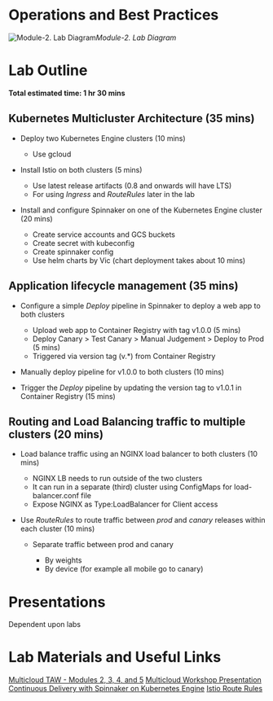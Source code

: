 # Operations and Best Practices

![Module-2. Lab Diagram](https://github.com/henrybell/advanced-kubernetes-bootcamp/blob/master/module-2/diagrams/lab-diag.png)*Module-2. Lab Diagram*

# Lab Outline

**Total estimated time: 1 hr 30 mins**

## Kubernetes Multicluster Architecture (35 mins)

+  Deploy two Kubernetes Engine clusters (10 mins)

    +  Use gcloud

+  Install Istio on both clusters (5 mins)

    +  Use latest release artifacts (0.8 and onwards will have LTS)
    +  For using _Ingress_ and _RouteRules_ later in the lab

+  Install and configure Spinnaker on one of the Kubernetes Engine cluster (20 mins)

    +  Create service accounts and GCS buckets
    +  Create secret with kubeconfig
    +  Create spinnaker config
    +  Use helm charts by Vic (chart deployment takes about 10 mins)

## Application lifecycle management (35 mins)

+  Configure a simple _Deploy_ pipeline in Spinnaker to deploy a web app to both clusters

    +  Upload web app to Container Registry with tag v1.0.0 (5 mins)
    +  Deploy Canary > Test Canary > Manual Judgement > Deploy to Prod (5 mins)
    +  Triggered via version tag (v.*) from Container Registry

+  Manually deploy pipeline for v1.0.0 to both clusters (10 mins)
+  Trigger the _Deploy_ pipeline by updating the version tag to v1.0.1 in Container Registry (15 mins)

## Routing and Load Balancing traffic to multiple clusters (20 mins)

+  Load balance traffic using an NGINX load balancer to both clusters (10 mins)

    +  NGINX LB needs to run outside of the two clusters
    +  It can run in a separate (third) cluster using ConfigMaps for load-balancer.conf file
    +  Expose NGINX as Type:LoadBalancer for Client access

+  Use _RouteRules_ to route traffic between _prod_ and _canary_ releases within each cluster (10 mins)

    +  Separate traffic between prod and canary

        +  By weights
        +  By device (for example all mobile go to canary)

# Presentations

Dependent upon labs

# Lab Materials and Useful Links

[Multicloud TAW - Modules 2, 3, 4, and 5](https://docs.google.com/document/d/1FnNiKuS5K6J8Lct2qStQ1N8r8gR3snc7TaDzPDgIODw/edit) 
[Multicloud Workshop Presentation](https://docs.google.com/presentation/d/1gLWKMZr9U6AqtjyxH2LFE7m03ZWFnjjrarj4nS7_s6c/edit#slide=id.g2dfddef4d5_0_1435)  
[Continuous Delivery with Spinnaker on Kubernetes Engine](https://cloud.google.com/solutions/continuous-delivery-spinnaker-kubernetes-engine)
[Istio Route Rules](https://istio.io/docs/concepts/traffic-management/rules-configuration.html)
